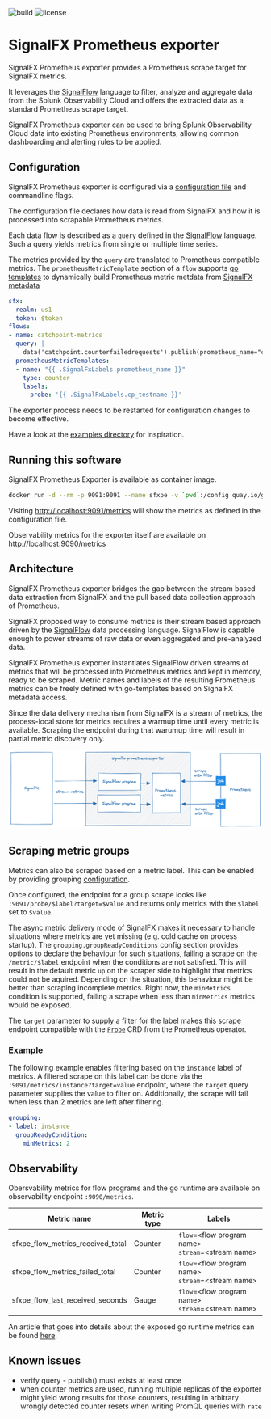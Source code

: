 ![build](https://ci.ext.devshift.net/buildStatus/icon?job=app-sre-signalfx-prometheus-exporter-gh-build-main)
![license](https://img.shields.io/github/license/app-sre/signalfx-prometheus-exporter.svg?style=flat)

# SignalFX Prometheus exporter

SignalFX Prometheus exporter provides a Prometheus scrape target for SignalFX metrics.

It leverages the [SignalFlow](https://dev.splunk.com/observability/docs/signalflow/) language to filter, analyze and aggregate data from the Splunk Observability Cloud and offers the extracted data as a standard Prometheus scrape target.

SignalFX Prometheus exporter can be used to bring Splunk Observability Cloud data into existing Prometheus environments, allowing common dashboarding and alerting rules to be applied.

## Configuration
SignalFX Prometheus exporter is configured via a [configuration file](docs/configuration.md) and commandline flags.

The configuration file declares how data is read from SignalFX and how it is processed into scrapable Prometheus metrics.

Each data flow is described as a `query` defined in the [SignalFlow](https://dev.splunk.com/observability/docs/signalflow/) language. Such a query yields metrics from single or multiple time series.

The metrics provided by the `query` are translated to Prometheus compatible metrics. The `prometheusMetricTemplate` section of a `flow` supports [go templates](https://pkg.go.dev/text/template) to dynamically build Prometheus metric metdata from [SignalFX metadata](docs/signalflow.md)

```yaml
sfx:
  realm: us1
  token: $token
flows:
- name: catchpoint-metrics
  query: |
    data('catchpoint.counterfailedrequests').publish(prometheus_name="catchpoint_failures_total")
  prometheusMetricTemplates:
  - name: "{{ .SignalFxLabels.prometheus_name }}"
    type: counter
    labels:
      probe: '{{ .SignalFxLabels.cp_testname }}'
```

The exporter process needs to be restarted for configuration changes to become effective.

Have a look at the [examples directory](/examples) for inspiration.

## Running this software
SignalFX Prometheus Exporter is available as container image.

```bash
docker run -d --rm -p 9091:9091 --name sfxpe -v `pwd`:/config quay.io/goberlec/signalfx-prometheus-exporter:latest serve --config /config/config.yaml
```

Visiting [http://localhost:9091/metrics](http://localhost:9091/metrics) will show the metrics as defined in the configuration file.

Observability metrics for the exporter itself are available on http://localhost:9090/metrics

## Architecture
SignalFX Prometheus exporter bridges the gap between the stream based data extraction from SignalFX and the pull based data collection approach of Prometheus.

SignalFX proposed way to consume metrics is their stream based approach driven by the [SignalFlow](https://dev.splunk.com/observability/docs/signalflow/) data processing language. SignalFlow is capable enough to power streams of raw data or even aggregated and pre-analyzed data.

SignalFX Prometheus exporter instantiates SignalFlow driven streams of metrics that will be processed into Prometheus metrics and kept in memory, ready to be scraped. Metric names and labels of the resulting Prometheus metrics can be freely defined with go-templates based on SignalFX metadata access.

Since the data delivery mechanism from SignalFX is a stream of metrics, the process-local store for metrics requires a warmup time until every metric is available. Scraping the endpoint during that warumup time will result in partial metric discovery only.

![architecture](docs/arch.png)

## Scraping metric groups

Metrics can also be scraped based on a metric label. This can be enabled by providing
grouping [configuration](docs/configuration.md).

Once configured, the endpoint for a group scrape looks like `:9091/probe/$label?target=$value` and returns only metrics with the `$label` set to `$value`.

The async metric delivery mode of SignalFX makes it necessary to handle situations
where metrics are yet missing (e.g. cold cache on process startup). The
`grouping.groupReadyConditions` config section provides options to declare the behaviour
for such situations, failing a scrape on the `/metric/$label` endpoint when
the conditions are not satisfied. This will result in the default metric `up`
on the scraper side to highlight that metrics could not be aquired. Depending
on the situation, this behaviour might be better than scraping incomplete
metrics. Right now, the `minMetrics` condition is supported, failing a scrape
when less than `minMetrics` metrics would be exposed.

The `target` parameter to supply a filter for the label makes this scrape
endpoint compatible with the [`Probe`](https://prometheus-operator.dev/docs/operator/design/#probe)
CRD from the Prometheus operator.

### Example

The following example enables filtering based on the `instance` label of metrics. A filtered
scrape on this label can be done via the `:9091/metrics/instance?target=value` endpoint,
where the `target` query parameter supplies the value to filter on. Additionally, the scrape
will fail when less than 2 metrics are left after filtering.

```yaml
grouping:
- label: instance
  groupReadyCondition:
    minMetrics: 2
```


## Observability
Obersvability metrics for flow programs and the go runtime are available on observability endpoint `:9090/metrics`.

| Metric name| Metric type | Labels |
| ---------- | ----------- | ------ |
| sfxpe_flow_metrics_received_total | Counter | `flow`=&lt;flow program name&gt; <br> `stream`=&lt;stream name&gt; |
| sfxpe_flow_metrics_failed_total | Counter | `flow`=&lt;flow program name&gt; <br> `stream`=&lt;stream name&gt; |
| sfxpe_flow_last_received_seconds | Gauge | `flow`=&lt;flow program name&gt; <br> `stream`=&lt;stream name&gt; |

An article that goes into details about the exposed go runtime metrics can be found [here](https://povilasv.me/prometheus-go-metrics/).

## Known issues
- verify query - publish() must exists at least once
- when counter metrics are used, running multiple replicas of the exporter might yield wrong results for those counters, resulting in arbitrary wrongly detected counter resets when writing PromQL queries with `rate`
